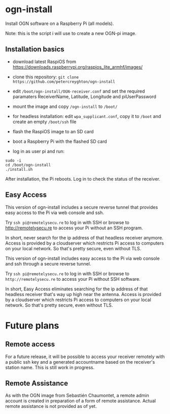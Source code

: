 # ogn-install

Install OGN software on a Raspberry Pi (all models). 

Note: this is the script i will use to create a new OGN-pi image.

## Installation basics

- download latest RaspiOS from https://downloads.raspberrypi.org/raspios_lite_armhf/images/
- clone this repository:  `git clone https://github.com/petercreyghton/ogn-install`
- edit `/boot/ogn-install/OGN-receiver.conf` and set the required paramaters ReceiverName, Latitude, Longitude and piUserPassword

- mount the image and copy `/ogn-install` to `/boot/`
- for headless installation: edit `wpa_supplicant.conf`, copy it to `/boot` and create an empty `/boot/ssh` file
- flash the RaspiOS image to an SD card

- boot a Raspberry Pi with the flashed SD card
- log in as user pi and run:

```
sudo -i
cd /boot/ogn-install
./install.sh
```

After installation, the Pi reboots. Log in to check the status of the receiver.

## Easy Access

This version of ogn-install includes a secure reverse tunnel that provides easy access to the Pi via web console and ssh.

Try `ssh pi@remotelysecu.re` to log in with SSH or browse to http://remotelysecu.re to access your Pi without an SSH program.

In short, never search for the ip address of that headless receiver anymore. Access is provided by a cloudserver which restricts Pi access to computers on your local network. So that's pretty secure, even without TLS. 

This version of ogn-install includes easy access to the Pi via web console and ssh through a secure reverse tunnel.

Try `ssh pi@remotelysecu.re` to log in with SSH or browse to `http://remotelysecu.re` to access your Pi without SSH software.

In short, Easy Access eliminates searching for the ip address of that headless receiver that's way up high near the antenna. Access is provided by a cloudserver which restricts Pi access to computers on your local network. So that's pretty secure, even without TLS.

# Future plans 

## Remote access

For a future release, it will be possible to access your receiver remotely with a public ssh key and a generated accountname based on the receiver's station name. This is still work in progress.

## Remote Assistance

As with the OGN image from Sebastién Chaumontet, a remote admin account is created in preparation of a form of remote assistance. Actual remote assistance is not provided as of yet.
